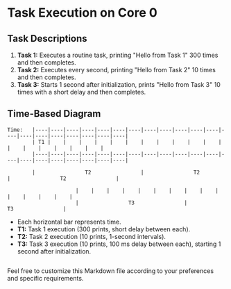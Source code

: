 # Task Execution on Core 0

## Task Descriptions

1. **Task 1:** Executes a routine task, printing "Hello from Task 1" 300 times and then completes.
2. **Task 2:** Executes every second, printing "Hello from Task 2" 10 times and then completes.
3. **Task 3:** Starts 1 second after initialization, prints "Hello from Task 3" 10 times with a short delay and then completes.

## Time-Based Diagram

```
Time:   |----|----|----|----|----|----|----|----|----|----|----|----|----|----|----|----|----|----|----|----|
        | T1 |    |    |    |    |    |    |    |    |    |    |    |    |    |    |    |    |    |    |
        |----|----|----|----|----|----|----|----|----|----|----|----|----|----|----|----|----|----|----|----|

        |                T2                |                T2                |                T2                |

                      |    |    |    |    |    |    |    |    |    |    |    |    |    |    |
                      |                T3                |                T3                |

```

- Each horizontal bar represents time.
- **T1:** Task 1 execution (300 prints, short delay between each).
- **T2:** Task 2 execution (10 prints, 1-second intervals).
- **T3:** Task 3 execution (10 prints, 100 ms delay between each), starting 1 second after initialization.

```

```

Feel free to customize this Markdown file according to your preferences and specific requirements.
